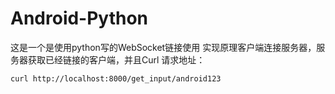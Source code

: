 # Android-Python
这是一个是使用python写的WebSocket链接使用
实现原理客户端连接服务器，服务器获取已经链接的客户端，并且Curl 
请求地址：
```
curl http://localhost:8000/get_input/android123
```
